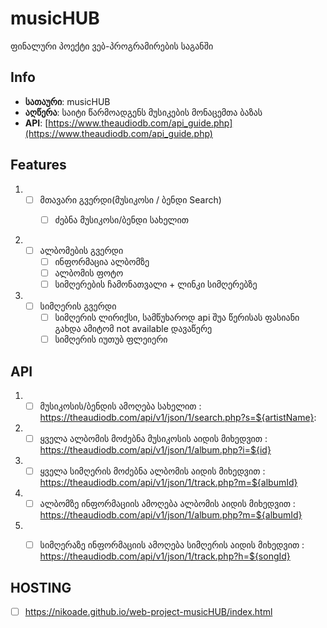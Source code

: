 # musicHUB

ფინალური პოექტი ვებ-პროგრამირების საგანში

## Info

- **სათაური**: musicHUB
- **აღწერა**: საიტი წარმოადგენს მუსიკების მონაცემთა ბაზას
- **API**:  [https://www.theaudiodb.com/api_guide.php](https://www.theaudiodb.com/api_guide.php)

## Features

1) - [ ] მთავარი გვერდი(მუსიკოსი / ბენდი Search)
     - [ ] ძებნა მუსიკოსი/ბენდი სახელით


2) - [ ] ალბომების გვერდი
      - [ ] ინფორმაცია ალბომზე
      - [ ] ალბომის ფოტო
      - [ ] სიმღერების ჩამონათვალი + ლინკი სიმღერებზე

3) - [ ] სიმღერის გვერდი
      - [ ] სიმღერის ლირიქსი, სამწუხაროდ api შუა წერისას ფასიანი გახდა ამიტომ not available დავაწერე
      - [ ] სიმღერის იუთუბ ფლეიერი

## API

 1) - [ ] მუსიკოსის/ბენდის ამოღება სახელით : https://theaudiodb.com/api/v1/json/1/search.php?s=${artistName}: 
 2) - [ ] ყველა ალბომის მოძებნა მუსიკოსის აიდის მიხედვით : https://theaudiodb.com/api/v1/json/1/album.php?i=${id}
 3) - [ ] ყველა სიმღერის მოძებნა ალბომის აიდის მიხედვით : https://theaudiodb.com/api/v1/json/1/track.php?m=${albumId}
 4) - [ ] ალბომზე ინფორმაციის ამოღება ალბომის აიდის მიხედვით : https://theaudiodb.com/api/v1/json/1/album.php?m=${albumId}
 5) - [ ] სიმღერაზე ინფორმაციის ამოღება სიმღერის აიდის მიხედვით : https://theaudiodb.com/api/v1/json/1/track.php?h=${songId}


 ## HOSTING
 - [ ] https://nikoade.github.io/web-project-musicHUB/index.html